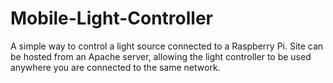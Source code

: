 # Mobile-Light-Controller

A simple way to control a light source connected to a Raspberry Pi. Site can be hosted from an Apache server, allowing the light controller to be used anywhere you are connected to the same network. 
